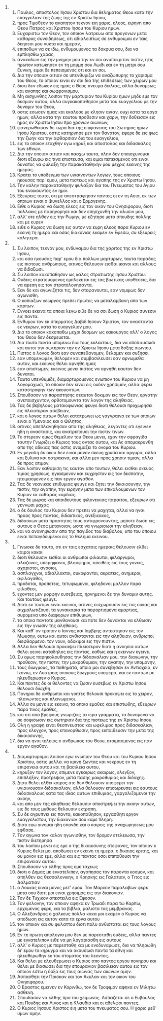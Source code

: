 <ol>
  <li>
    <ol>
      <li>Παυλος, αποστολος Ιησου Χριστου δια θεληματος Θεου κατα την επαγγελιαν της ζωης της εν Χριστω Ιησου,</li>
      <li>προς Τιμοθεον το αγαπητον τεκνον ειη χαρις, ελεος, ειρηνη απο Θεου Πατρος και Χριστου Ιησου του Κυριου ημων.</li>
      <li>Ευχαριστω τον Θεον, τον οποιον λατρευω απο προγονων μετα καθαρας συνειδησεως, οτι αδιαλειπτως σε ενθυμουμαι εν ταις δεησεσι μου νυκτα και ημεραν,</li>
      <li>επιποθων να σε ιδω, ενθυμουμενος τα δακρυα σου, δια να εμπλησθω χαρας,</li>
      <li>ανακαλων εις την μνημην μου την εν σοι ανυποκριτον πιστιν, ητις πρωτον κατωκησεν εν τη μαμμη σου Λωιδι και εν τη μητρι σου Ευνικη, ειμαι δε πεπεισμενος οτι και εν σοι.</li>
      <li>Δια την οποιαν αιτιαν σε υπενθυμιζω να αναζωπυρης το χαρισμα του Θεου, το οποιον ειναι εν σοι δια της επιθεσεως των χειρων μου</li>
      <li>διοτι δεν εδωκεν εις ημας ο Θεος πνευμα δειλιας, αλλα δυναμεως και αγαπης και σωφρονισμου.</li>
      <li>Μη αισχυνθης λοιπον την μαρτυριαν του Κυριου ημων μηδε εμε τον δεσμιον αυτου, αλλα συγκακοπαθησον μετα του ευαγγελιου με την δυναμιν του Θεου,</li>
      <li>οστις εσωσεν ημας και εκαλεσε με κλησιν αγιαν, ουχι κατα τα εργα ημων, αλλα κατα την εαυτου προθεσιν και χαριν, την δοθεισαν εις ημας εν Χριστω Ιησου προ χρονων αιωνιων,</li>
      <li>φανερωθεισαν δε τωρα δια της επιφανειας του Σωτηρος ημων Ιησου Χριστου, οστις κατηργησε μεν τον θανατον, εφερε δε εις φως την ζωην και την αφθαρσιαν δια του ευαγγελιου,</li>
      <li>εις το οποιον εταχθην εγω κηρυξ και αποστολος και διδασκαλος των εθνων.</li>
      <li>Δια την οποιαν αιτιαν και πασχω ταυτα, πλην δεν επαισχυνομαι διοτι εξευρω εις τινα επιστευσα, και ειμαι πεπεισμενος οτι ειναι δυνατος να φυλαξη την παρακαταθηκην μου μεχρις εκεινης της ημερας.</li>
      <li>Κρατει το υποδειγμα των υγιαινοντων λογων, τους οποιους ηκουσας παρ' εμου, μετα πιστεως και αγαπης της εν Χριστω Ιησου.</li>
      <li>Την καλην παρακαταθηκην φυλαξον δια του Πνευματος του Αγιου του ενοικουντος εν ημιν.</li>
      <li>Εξευρεις τουτο, οτι με απεστραφησαν παντες οι εν τη Ασια, εκ των οποιων ειναι ο Φυγελλος και ο Ερμογενης.</li>
      <li>Ειθε ο Κυριος να δωση ελεος εις τον οικον του Ονησιφορου, διοτι πολλακις με παρηγορησε και δεν επησχυνθη την αλυσιν μου,</li>
      <li>αλλ' οτε ηλθεν εις την Ρωμην, με εζητησε μετα σπουδης πολλης και με ευρεν</li>
      <li>ειθε ο Κυριος να δωση εις αυτον να ευρη ελεος παρα Κυριου εν εκεινη τη ημερα και οσας διακονιας εκαμεν εν Εφεσω, συ εξευρεις καλητερα.</li>
    </ol>
  </li>
  <li>
    <ol>
      <li>Συ λοιπον, τεκνον μου, ενδυναμου δια της χαριτος της εν Χριστω Ιησου,</li>
      <li>και οσα ηκουσας παρ' εμου δια πολλων μαρτυρων, ταυτα παραδος εις πιστους ανθρωπους, οιτινες θελουσιν εισθαι ικανοι και αλλους να διδαξωσι.</li>
      <li>Συ λοιπον κακοπαθησον ως καλος στρατιωτης Ιησου Χριστου.</li>
      <li>Ουδεις στρατευομενος εμπλεκεται εις τας βιωτικας υποθεσεις, δια να αρεση εις τον στρατολογησαντα.</li>
      <li>Εαν δε και αγωνιζηται τις, δεν στεφανουται, εαν νομιμως δεν αγωνισθη.</li>
      <li>Ο κοπιαζων γεωργος πρεπει πρωτος να μεταλαμβανη απο των καρπων.</li>
      <li>Εννοει εκεινα τα οποια λεγω ειθε δε να σοι δωση ο Κυριος συνεσιν εις παντα.</li>
      <li>Ενθυμου τον εκ σπερματος Δαβιδ Ιησουν Χριστον, τον ανασταντα εκ νεκρων, κατα το ευαγγελιον μου.</li>
      <li>Δια το οποιον κακοπαθω μεχρι δεσμων ως κακουργος αλλ' ο λογος του Θεου δεν δεσμευεται.</li>
      <li>Δια τουτο παντα υπομενω δια τους εκλεκτους, δια να απολαυσωσι και αυτοι την σωτηριαν την εν Χριστω Ιησου μετα δοξης αιωνιου.</li>
      <li>Πιστος ο λογος διοτι εαν συναπεθανομεν, θελομεν και συζησει</li>
      <li>εαν υπομενωμεν, θελομεν και συμβασιλευσει εαν αρνωμεθα αυτον, και εκεινος θελει αρνηθη ημας</li>
      <li>εαν απιστωμεν, εκεινος μενει πιστος να αρνηθη εαυτον δεν δυναται.</li>
      <li>Ταυτα υπενθυμιζε, διαμαρτυρομενος ενωπιον του Κυριου να μη λογομαχωσι, το οποιον δεν ειναι εις ουδεν χρησιμον, αλλα φερει καταστροφην των ακουοντων.</li>
      <li>Σπουδασον να παραστησης σεαυτον δοκιμον εις τον Θεον, εργατην ανεπαισχυντον, ορθοτομουντα τον λογον της αληθειας.</li>
      <li>Τας δε βεβηλους ματαιοφωνιας φευγε διοτι θελουσι προχωρησει εις πλειοτεραν ασεβειαν,</li>
      <li>και ο λογος αυτων θελει κατατρωγει ως γαγγραινα εκ των οποιων ειναι ο Υμεναιος και ο Φιλητος,</li>
      <li>οιτινες απεπλανηθησαν απο της αληθειας, λεγοντες οτι εγεινεν ηδη η αναστασις, και ανατρεπουσι την πιστιν τινων.</li>
      <li>Το στερεον ομως θεμελιον του Θεου μενει, εχον την σφραγιδα ταυτην Γνωριζει ο Κυριος τους οντας αυτου, και Ας απομακρυνθη απο της αδικιας πας οστις ονομαζει το ονομα του Κυριου.</li>
      <li>Εν μεγαλη δε οικια δεν ειναι μονον σκευη χρυσα και αργυρα, αλλα και ξυλινα και οστρακινα, και αλλα μεν προς χρησιν τιμιαν, αλλα δε προς ατιμον.</li>
      <li>Εαν λοιπον καθαριση τις εαυτον απο τουτων, θελει εισθαι σκευος τιμιας χρησεως, ηγιασμενον και ευχρηστον εις τον δεσποτην, ητοιμασμενον εις παν εργον αγαθον.</li>
      <li>Τας δε νεανικας επιθυμιας φευγε και ζητει την δικαιοσυνην, την πιστιν, την αγαπην, την ειρηνην μετα των επικαλουμενων τον Κυριον εκ καθαρας καρδιας.</li>
      <li>Τας δε μωρας και απαιδευτους φιλονεικιας παραιτου, εξευρων οτι γεννωσι μαχας</li>
      <li>ο δε δουλος του Κυριου δεν πρεπει να μαχηται, αλλα να ηναι πραος προς παντας, διδακτικος, ανεξικακος,</li>
      <li>διδασκων μετα πραοτητος τους αντιφρονουντας, μηποτε δωση εις αυτους ο Θεος μετανοιαν, ωστε να γνωρισωσι την αληθειαν,</li>
      <li>και να ανανηψωσιν απο της παγιδος του διαβολου, υπο του οποιου ειναι πεπαγιδευμενοι εις το θελημα εκεινου.</li>
    </ol>
  </li>
  <li>
    <ol>
      <li>Γινωσκε δε τουτο, οτι εν ταις εσχαταις ημεραις θελουσιν ελθει καιροι κακοι</li>
      <li>διοτι θελουσιν εισθαι οι ανθρωποι φιλαυτοι, φιλαργυροι, αλαζονες, υπερηφανοι, βλασφημοι, απειθεις εις τους γονεις, αχαριστοι, ανοσιοι,</li>
      <li>ασπλαγχνοι, αδιαλλακτοι, συκοφανται, ακρατεις, ανημεροι, αφιλαγαθοι,</li>
      <li>προδοται, προπετεις, τετυφωμενοι, φιληδονοι μαλλον παρα φιλοθεοι,</li>
      <li>εχοντες μεν μορφην ευσεβειας, ηρνημενοι δε την δυναμιν αυτης. Και τουτους φευγε.</li>
      <li>Διοτι εκ τουτων ειναι εκεινοι, οιτινες εισχωρουσιν εις τας οικιας και αιχμαλωτιζουσι τα γυναικαρια τα πεφορτισμενα αμαρτιας, συρομενα υπο διαφορων επιθυμιων,</li>
      <li>τα οποια παντοτε μανθανουσι και ποτε δεν δυνανται να ελθωσιν εις την γνωσιν της αληθειας.</li>
      <li>Και καθ' ον τροπον ο Ιαννης και Ιαμβρης αντεστησαν εις τον Μωυσην, ουτω και αυτοι ανθιστανται εις την αληθειαν, ανθρωποι διεφθαρμενοι τον νουν, αδοκιμοι εις την πιστιν.</li>
      <li>Αλλα δεν θελουσι προκοψει πλειοτερον διοτι η ανοησια αυτων θελει γεινει καταδηλος εις παντας, καθως και η εκεινων εγεινε.</li>
      <li>Συ ομως παρηκολουθησας την διδασκαλιαν μου, την διαγωγην, την προθεσιν, την πιστιν, την μακροθυμιαν, την αγαπην, την υπομονην,</li>
      <li>τους διωγμους, τα παθηματα, οποια μοι συνεβησαν εν Αντιοχεια, εν Ικονιω, εν Λυστροις οποιους διωγμους υπεφερα, και εκ παντων με ηλευθερωσεν ο Κυριος.</li>
      <li>Και παντες δε οι θελοντες να ζωσιν ευσεβως εν Χριστω Ιησου θελουσι διωχθη.</li>
      <li>Πονηροι δε ανθρωποι και γοητες θελουσι προκοψει εις το χειρον, πλανωντες και πλανωμενοι.</li>
      <li>Αλλα συ μενε εις εκεινα, τα οποια εμαθες και επιστωθης, εξευρων παρα τινος εμαθες,</li>
      <li>και οτι απο βρεφους γνωριζεις τα ιερα γραμματα, τα δυναμενα να σε σοφισωσιν εις σωτηριαν δια της πιστεως της εν Χριστω Ιησου.</li>
      <li>Ολη η γραφη ειναι θεοπνευστος και ωφελιμος προς διδασκαλιαν, προς ελεγχον, προς επανορθωσιν, προς εκπαιδευσιν την μετα της δικαιοσυνης,</li>
      <li>δια να ηναι τελειος ο ανθρωπος του Θεου, ητοιμασμενος εις παν εργον αγαθον.</li>
    </ol>
  </li>
  <li>
    <ol>
      <li>Διαμαρτυρομαι λοιπον εγω ενωπιον του Θεου και του Κυριου Ιησου Χριστου, οστις μελλει να κρινη ζωντας και νεκρους εν τη επιφανεια αυτου και τη βασιλεια αυτου,</li>
      <li>κηρυξον τον λογον, επιμενε εγκαιρως ακαιρως, ελεγξον, επιπληξον, προτρεψον, μετα πασης μακροθυμιας και διδαχης.</li>
      <li>Διοτι θελει ελθει καιρος οτε δεν θελουσιν υποφερει την υγιαινουσαν διδασκαλιαν, αλλα θελουσιν επισωρευσει εις εαυτους διδασκαλους κατα τας ιδιας αυτων επιθυμιας, γαργαλιζομενοι την ακοην,</li>
      <li>και απο μεν της αληθειας θελουσιν αποστρεψει την ακοην αυτων, εις δε τους μυθους θελουσιν εκτραπη.</li>
      <li>Συ δε αγρυπνει εις παντα, κακοπαθησον, εργασθητι εργον ευαγγελιστου, την διακονιαν σου καμε πληρη.</li>
      <li>Διοτι εγω γινομαι ηδη σπονδη και ο καιρος της αναχωρησεως μου εφθασε.</li>
      <li>Τον αγωνα τον καλον ηγωνισθην, τον δρομον ετελειωσα, την πιστιν διετηρησα</li>
      <li>του λοιπου μενει εις εμε ο της δικαιοσυνης στεφανος, τον οποιον ο Κυριος θελει μοι αποδωσει εν εκεινη τη ημερα, ο δικαιος κριτης, και ου μονον εις εμε, αλλα και εις παντας οσοι επιποθουσι την επιφανειαν αυτου.</li>
      <li>Σπουδασον να ελθης προς εμε ταχεως</li>
      <li>διοτι ο Δημας με εγκατελιπεν, αγαπησας τον παροντα κοσμον, και απηλθεν εις θεσσαλονικην, ο Κρησκης εις Γαλατιαν, ο Τιτος εις Δαλματιαν</li>
      <li>ο Λουκας ειναι μονος μετ' εμου. Τον Μαρκον παραλαβων φερε μετα σου διοτι μοι ειναι χρησιμος εις την διακονιαν.</li>
      <li>Τον δε Τυχικον απεστειλα εις Εφεσον.</li>
      <li>Τον φελονην, τον οποιον αφηκα εν Τρωαδι παρα τω Καρπω, ερχομενος φερε, και τα βιβλια, μαλιστα τας μεμβρανας.</li>
      <li>Ο Αλεξανδρος ο χαλκευς πολλα κακα μοι εκαμεν ο Κυριος να αποδωση εις αυτον κατα τα εργα αυτου</li>
      <li>τον οποιον και συ φυλαττου διοτι πολυ ανθισταται εις τους λογους ημων.</li>
      <li>Εν τη πρωτη απολογια μου δεν με παρεσταθη ουδεις, αλλα παντες με εγκατελιπον ειθε να μη λογαριασθη εις αυτους</li>
      <li>αλλ' ο Κυριος με παρεσταθη και με ενεδυναμωσε, δια να πληρωθη δι' εμου το κηρυγμα και να ακουσωσι παντα τα εθνη και ηλευθερωθην εκ του στοματος του λεοντος.</li>
      <li>Και θελει με ελευθερωσει ο Κυριος απο παντος εργου πονηρου και θελει με διασωσει δια την επουρανιον βασιλειαν αυτου εις τον οποιον εστω η δοξα εις τους αιωνας των αιωνων αμην.</li>
      <li>Ασπασθητι την Πρισκαν και τον Ακυλαν και τον οικον του Ονησιφορου.</li>
      <li>Ο Εραστος εμεινεν εν Κορινθω, τον δε Τροφιμον αφηκα εν Μιλητω ασθενη.</li>
      <li>Σπουδασον να ελθης προ του χειμωνος. Ασπαζεται σε ο Ευβουλος και Πουδης και Λινος και η Κλαυδια και οι αδελφοι παντες.</li>
      <li>Ο Κυριος Ιησους Χριστος ειη μετα του πνευματος σου. Η χαρις μεθ' υμων αμην.</li>
    </ol>
  </li>
</ol>